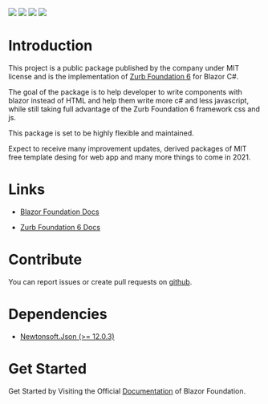![](https://img.shields.io/badge/License-MIT-blueviolet)
![](https://img.shields.io/badge/Foundation-6.6.3-blue)
![](https://img.shields.io/nuget/v/Fl.Blazor.Foundation?label=Latest)
![](https://img.shields.io/nuget/dt/Fl.Blazor.Foundation?label=Downloads)

# Introduction 
This project is a public package published by the company under MIT license and is the implementation of [Zurb Foundation 6](https://get.foundation/index.html)  for Blazor C#.

The goal of the package is to help developer to write components with blazor instead of HTML and help them write more c# and less javascript, while still taking full advantage of the Zurb Foundation 6 framework css and js.

This package is set to be highly flexible and maintained.

Expect to receive many improvement updates, derived packages of MIT free template desing for web app and many more things to come in 2021.


# Links
* [Blazor Foundation Docs](https://flawlessloop.com/get-started/)

* [Zurb Foundation 6 Docs](https://get.foundation/sites/docs/)

# Contribute
You can report issues or create pull requests on [github](https://github.com/MaxFlawless/blazor_foundation_6).

# Dependencies
- [Newtonsoft.Json (>= 12.0.3)](https://www.nuget.org/packages/Newtonsoft.Json/)

# Get Started
Get Started by Visiting the Official [Documentation](https://flawlessloop.com/get-started/) of Blazor Foundation.